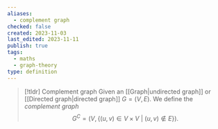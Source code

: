 ```yaml
---
aliases:
  - complement graph
checked: false
created: 2023-11-03
last_edited: 2023-11-11
publish: true
tags:
  - maths
  - graph-theory
type: definition
---
```

>[!tldr] Complement graph
>Given an [[Graph|undirected graph]] or [[Directed graph|directed graph]] $G = (V,E)$. We define the *complement graph*
>$$G^C = (V, \{(u,v) \in V \times V \ \vert \ (u,v) \not \in E\}).$$



